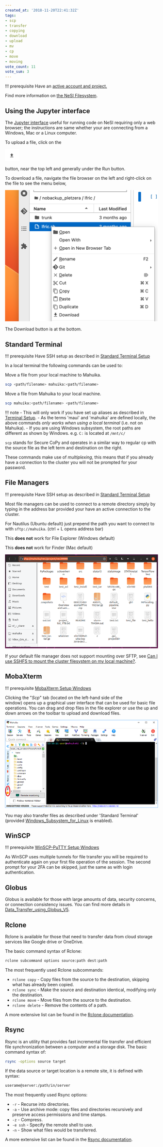 ```yaml
---
created_at: '2018-11-20T22:41:32Z'
tags:
- scp
- transfer
- copying
- download
- upload
- mv
- cp
- move
- moving
vote_count: 11
vote_sum: 3
---
```


!!! prerequisite
    Have an [active account and project.](../Accounts-Projects_and_Allocations/Creating_a_NeSI_Account_Profile.md)

Find more information on [the NeSI Filesystem](../../Storage/File_Systems_and_Quotas/NeSI_File_Systems_and_Quotas.md).

## Using the Jupyter interface

The [Jupyter interface](../../Scientific_Computing_old/Interactive_computing_using_Jupyter/Jupyter_on_NeSI.md)
useful for running code on NeSI requiring only a web browser; the instructions are same whether your are
connecting from a Windows, Mac or a Linux computer.

To upload a file, click on the

![up arrow](../../../assets/images/Moving_files_to_and_from_the_cluster.png)

button, near the top left and generally under the Run button.

To download a file, navigate the file browser on the left and
right-click on the file to see the menu below,

![right click menu](../../../assets/images/Moving_files_to_and_from_the_cluster_0.png)

The Download button is at the bottom.

## Standard Terminal

!!! prerequisite
    Have SSH setup as described in [Standard Terminal Setup](../../Scientific_Computing_old/Terminal_Setup/Standard_Terminal_Setup.md)

In a local terminal the following commands can be used to:

Move a file from your local machine to Mahuika.

```bash
scp <path/filename> mahuika:<path/filename>
```

Move a file from Mahuika to your local machine.

```bash
scp mahuika:<path/filename> <path/filename>
```

!!! note
    - This will only work if you have set up aliases as described in
      [Terminal Setup](../../Scientific_Computing_old/Terminal_Setup/Standard_Terminal_Setup.md).
    - As the terms 'maui' and 'mahuika' are defined locally, the above
      commands *only works when using a local terminal* (i.e. not on Mahuika).
    - If you are using Windows subsystem, the root paths are different
      as shown by Windows. e.g. `C:` is located at `/mnt/c/`

`scp` stands for Secure CoPy and operates in a similar way to regular cp
with the source file as the left term and destination on the right.

These commands make use of *multiplexing*, this means that if you
already have a connection to the cluster you will not be prompted for
your password.

## File Managers

!!! prerequisite
    Have SSH setup as described in [Standard Terminal Setup](../../Scientific_Computing_old/Terminal_Setup/Standard_Terminal_Setup.md)

Most file managers can be used to connect to a remote directory simply
by typing in the address bar provided your have an active connection to
the cluster.

For Nautilus (Ubuntu default) just prepend the path you want to connect
to with `sftp://mahuika`. (ctrl + L opens address bar)

This **does not** work for File Explorer (Windows default)

This **does not** work for Finder (Mac default)

![files](../../../assets/images/Moving_files_to_and_from_the_cluster_1.png)

If your default file manager does not support mounting over SFTP, see
[Can I use SSHFS to mount the cluster filesystem on my local machine?](../../General/FAQs/Can_I_use_SSHFS_to_mount_the_cluster_filesystem_on_my_local_machine.md).

## MobaXterm

!!! prerequisite
    [MobaXterm Setup Windows](../../Scientific_Computing_old/Terminal_Setup/MobaXterm_Setup_Windows.md)

Clicking the "*Scp*" tab (located on the left-hand side of the  
window) opens up a graphical user interface that can be used for basic
file operations. You can drag and drop files in the file explorer or use
the up and down arrows on the toolbar to upload and download files.

![moba terminal](../../../assets/images/Moving_files_to_and_from_the_cluster_2.png)

You may also transfer files as described under 'Standard Terminal'
(provided
[Windows_Subsystem_for_Linux](../../Scientific_Computing_old/Terminal_Setup/Windows_Subsystem_for_Linux_WSL.md)
is enabled).

## WinSCP

!!! prerequisite
    [WinSCP-PuTTY Setup Windows](../../Scientific_Computing_old/Terminal_Setup/WinSCP-PuTTY_Setup_Windows.md)

As WinSCP uses multiple tunnels for file transfer you will be required
to authenticate again on your first file operation of the session. The
second prompt for your 2FA can be skipped, just the same as with login
authentication.

## Globus

Globus is available for those with large amounts of data, security
concerns, or connection consistency issues.
You can find more details in
[Data_Transfer_using_Globus_V5](../../Storage/Data_Transfer_Services/Data_Transfer_using_Globus_V5.md).

## Rclone

Rclone is available for those that need to transfer data from cloud
storage services like Google drive or OneDrive.

The basic command syntax of Rclone:

```bash
rclone subcommand options source:path dest:path
```

The most frequently used Rclone subcommands:

- `rclone copy` - Copy files from the source to the destination, skipping what has already been copied.
- `rclone sync` - Make the source and destination identical, modifying only the destination.
- `rclone move` - Move files from the source to the destination.
- `rclone delete` - Remove the contents of a path.

A more extensive list can be found in the [Rclone documentation](https://rclone.org/docs).

## Rsync

Rsync is an utility that provides fast incremental file transfer and
efficient file synchronization between a computer and a storage disk.
The basic command syntax of:

```bash
rsync -options source target
```

If the data source or target location is a remote site, it is defined
with syntax:

```txt
userame@server:/path/in/server
```

The most frequently used Rsync options:

- `-r` - Recurse into directories.
- `-a` - Use archive mode: copy files and directories recursively and preserve access permissions and time stamps.
- `-z` - Compress.
- `-e ssh` - Specify the remote shell to use.
- `-n` - Show what files would be transferred.

A more extensive list can be found in the [Rsync documentation](https://download.samba.org/pub/rsync/rsync.1).
